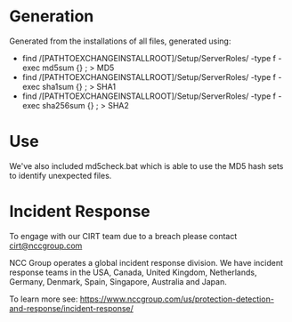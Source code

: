 # Generation

Generated from the installations of all files, generated using:
* find /[PATHTOEXCHANGEINSTALLROOT]/Setup/ServerRoles/ -type f -exec md5sum {} \; > MD5
* find /[PATHTOEXCHANGEINSTALLROOT]/Setup/ServerRoles/ -type f -exec sha1sum {} \; > SHA1
* find /[PATHTOEXCHANGEINSTALLROOT]/Setup/ServerRoles/ -type f -exec sha256sum {} \; > SHA2

# Use

We've also included md5check.bat which is able to use the MD5 hash sets to identify unexpected files.

# Incident Response

To engage with our CIRT team due to a breach please contact cirt@nccgroup.com

NCC Group operates a global incident response division. We have incident response teams in the USA, Canada, United Kingdom, Netherlands, 
Germany, Denmark, Spain, Singapore, Australia and Japan.

To learn more see: https://www.nccgroup.com/us/protection-detection-and-response/incident-response/

